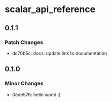 # scalar_api_reference

## 0.1.1

### Patch Changes

- dc70b5c: docs: update link to documentation

## 0.1.0

### Minor Changes

- 0ede576: hello world :)
